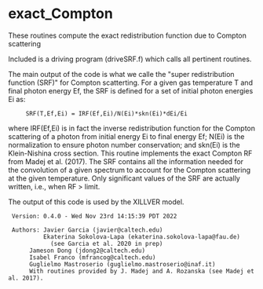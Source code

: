 # exact_Compton
These routines compute the exact redistribution function due to Compton scattering

Included is a driving program (driveSRF.f) which calls all pertinent routines.

The main output of the code is what we calle the "super redistribution function
(SRF)" for Compton scatterting. For a given gas temperature T and final photon
energy Ef, the SRF is defined for a set of initial photon energies Ei as:

         SRF(T,Ef,Ei) = IRF(Ef,Ei)/N(Ei)*skn(Ei)*dEi/Ei

where IRF(Ef,Ei) is in fact the inverse redistribution function for the Compton
scattering of a photon from initial energy Ei to final energy Ef; N(Ei) is the
normalization to ensure photon number conservation; and skn(Ei) is the
Klein-Nishina cross section.  This routine implements the exact Compton RF from
Madej et al. (2017).  The SRF contains all the information needed for the
convolution of a given spectrum to account for the Compton scattering at the
given temperature.  Only significant values of the SRF are actually written,
i.e., when RF > limit.

The output of this code is used by the XILLVER model.

     Version: 0.4.0 - Wed Nov 23rd 14:15:39 PDT 2022

     Authors: Javier Garcia (javier@caltech.edu)
              Ekaterina Sokolova-Lapa (ekaterina.sokolova-lapa@fau.de)
                (see Garcia et al. 2020 in prep)
	      Jameson Dong (jdong2@caltech.edu)
	      Isabel Franco (mfrancog@caltech.edu)
	      Guglielmo Mastroserio (guglielmo.mastroserio@inaf.it)
	      With routines provided by J. Madej and A. Rozanska (see Madej et al. 2017).
